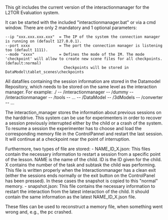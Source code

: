 This git includes the current version of the interactionmanager for the L2TOR Evaluation system.

It can be started with the included "interactionmanager.bat" or via a cmd window. There are only 2 mandatory and 1 optional parameters:

    --ip "xxx.xxx.xxx.xxx"  = The IP of the system the connection manager is running on (default 127.0.0.1).
    --port xxxx             = The port the connection manager is listening too (default 1111).
    --mode "xxxx"           = Defines the mode of the IM. The mode 'checkpoint' will allow to create new scene files for all checkpoints. (default:normal)
                              Checkpoints will be stored in DataModel\tablet_scenes\checkpoints

All datafiles containing the session information are stored in the Datamodel Repository, which needs to be stored
on the same level as the interaction manager. For example:
./
  -- /interactionmanager
    -- /dummy
    -- /interactionmanager
    -- /tools
    -- ...
  -- /DataModel
    -- /3dModels
    -- /converter
    -- ...


The interaction_manager stores the information about previous sessions on the harddrive. This system can be use for
experimenters in order to recover a session previously interrupted either by the child or a crash of the system. To resume
a session the experimenter has to choose and load the corresponding memory file in the ControlPannel and restart the
last session. It will continue at a checkpoint near the point of interruption.

Furthermore, two types of file are stored:
		- NAME_ID_X.json: This files contain the necessary information to restart a session from a specific point of the lesson.
		  NAME is the name of the child. ID is the ID given for the child. X contains the number of the task and subtask the child was performing.
		  This file is written properly when the Interactionmanager has a clean exit (either the sessions ends normally or the exit
		  button on the ControlPanel has been pressed). In these cases the snapshot is copied to this "normal" memory.
		- snapshot.json: This file contains the necessary information to restart the interaction from the latest interaction of the child.
		  It should contain the same information as the latest NAME_ID_X.json file.

These files can be used to reconstruct a memory file, when something went wrong and, e.g., the pc crashed.

